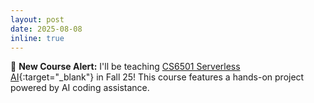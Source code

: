 ```yaml
---
layout: post
date: 2025-08-08
inline: true
---
```


📢 **New Course Alert:** I'll be teaching [CS6501 Serverless
AI](https://tddg.github.io/cs6501-serverless-ai-fall25/){:target="\_blank"}
in Fall 25! This course features a hands-on project powered by AI
coding assistance. 
